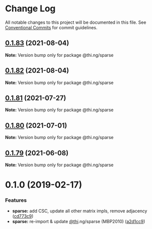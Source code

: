 # Change Log

All notable changes to this project will be documented in this file.
See [Conventional Commits](https://conventionalcommits.org) for commit guidelines.

## [0.1.83](https://github.com/thi-ng/umbrella/compare/@thi.ng/sparse@0.1.82...@thi.ng/sparse@0.1.83) (2021-08-04)

**Note:** Version bump only for package @thi.ng/sparse





## [0.1.82](https://github.com/thi-ng/umbrella/compare/@thi.ng/sparse@0.1.81...@thi.ng/sparse@0.1.82) (2021-08-04)

**Note:** Version bump only for package @thi.ng/sparse





## [0.1.81](https://github.com/thi-ng/umbrella/compare/@thi.ng/sparse@0.1.80...@thi.ng/sparse@0.1.81) (2021-07-27)

**Note:** Version bump only for package @thi.ng/sparse





## [0.1.80](https://github.com/thi-ng/umbrella/compare/@thi.ng/sparse@0.1.79...@thi.ng/sparse@0.1.80) (2021-07-01)

**Note:** Version bump only for package @thi.ng/sparse





## [0.1.79](https://github.com/thi-ng/umbrella/compare/@thi.ng/sparse@0.1.78...@thi.ng/sparse@0.1.79) (2021-06-08)

**Note:** Version bump only for package @thi.ng/sparse





# 0.1.0 (2019-02-17)

### Features

* **sparse:** add CSC, update all other matrix impls, remove adjacency ([cd773c9](https://github.com/thi-ng/umbrella/commit/cd773c9))
* **sparse:** re-import & update [@thi](https://github.com/thi).ng/sparse (MBP2010) ([a2d1cc9](https://github.com/thi-ng/umbrella/commit/a2d1cc9))
